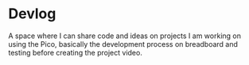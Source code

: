 # Devlog 

A space where I can share code and ideas on projects I am working on using the Pico, basically the development process on breadboard and testing before creating the project video.
